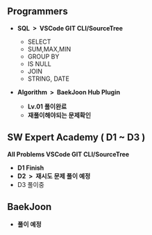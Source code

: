 ## Programmers

- **SQL &nbsp;> &nbsp;VSCode GIT CLI/SourceTree**
  -   SELECT
  -   SUM,MAX,MIN
  -   GROUP BY
  -   IS NULL
  -   JOIN
  -   STRING, DATE
 
- **Algorithm &nbsp;> &nbsp;BaekJoon Hub Plugin**
  - **Lv.01 풀이완료**
  - **재풀이해야되는 문제확인**
  
## SW Expert Academy ( D1 ~ D3 )
**All Problems VSCode GIT CLI/SourceTree**
-   **D1 Finish**
-   **D2 &nbsp;> &nbsp;재시도 문제 풀이 예정**
-   D3 풀이중

## BaekJoon
- **풀이 예정**

